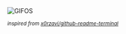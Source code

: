 <div align="justify">
<picture>
    <source media="(prefers-color-scheme: dark)" srcset="https://i.ibb.co/rGZqBKrh/output-gif.gif">
    <source media="(prefers-color-scheme: light)" srcset="https://i.ibb.co/rGZqBKrh/output-gif.gif">
    <img alt="GIFOS" src="https://i.ibb.co/rGZqBKrh/output-gif.gif">
</picture>

<sub><i>inspired from [x0rzavi/github-readme-terminal](https://github.com/x0rzavi/github-readme-terminal)</i></sub>

</div>

<!-- Image deletion URL: https://ibb.co/7JGB3xmD/4c24931f9a8dca81d6b2a53e0812b83a -->